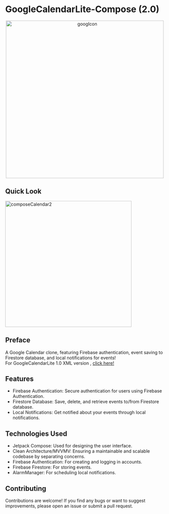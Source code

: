 # GoogleCalendarLite-Compose (2.0)

<p align="center">

<img src="https://github.com/user-attachments/assets/4cc8aed7-e2d0-44da-b85b-b8e72fe93772" alt="googIcon" width="500" />

</p>

## Quick Look
<img src="https://github.com/user-attachments/assets/d034a9de-59f0-4c0f-9695-669ed8d303da" alt="composeCalendar2" width="400"  />




## Preface
A Google Calendar clone, featuring Firebase authentication, event saving to Firestore database, and local notifications for events! <br>
For GoogleCalendarLite 1.0 XML version , [click here!](https://github.com/eaglenguyen/GoogleCalendarLite) <br>


## Features

* Firebase Authentication: Secure authentication for users using Firebase Authentication.
* Firestore Database: Save, delete, and retrieve events to/from Firestore database.
* Local Notifications: Get notified about your events through local notifications.

## Technologies Used
* Jetpack Compose: Used for designing the user interface.
* Clean Architecture/MVVMV: Ensuring a maintainable and scalable codebase by separating concerns.
* Firebase Authentication: For creating and logging in accounts.
* Firebase Firestore: For storing events.
* AlarmManager: For scheduling local notifications.

## Contributing
Contributions are welcome! If you find any bugs or want to suggest improvements, please open an issue or submit a pull request.



